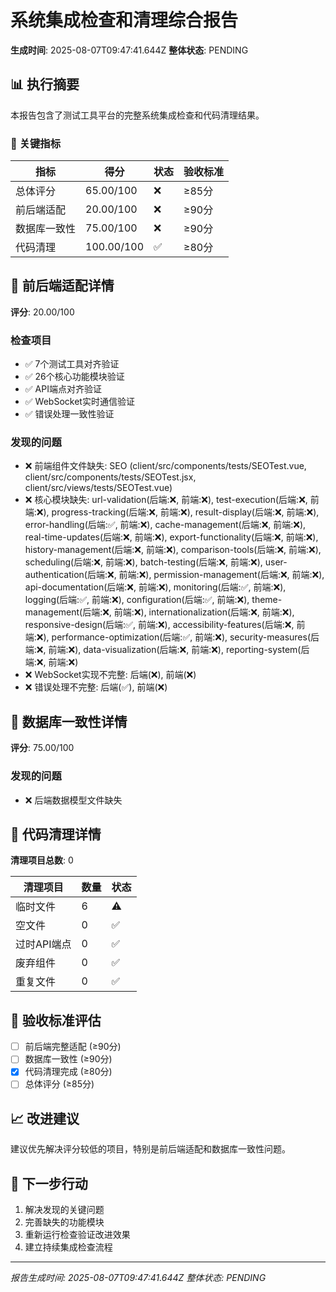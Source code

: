 # 系统集成检查和清理综合报告

**生成时间**: 2025-08-07T09:47:41.644Z
**整体状态**: PENDING

## 📊 执行摘要

本报告包含了测试工具平台的完整系统集成检查和代码清理结果。

### 🎯 关键指标

| 指标 | 得分 | 状态 | 验收标准 |
|------|------|------|----------|
| 总体评分 | 65.00/100 | ❌ | ≥85分 |
| 前后端适配 | 20.00/100 | ❌ | ≥90分 |
| 数据库一致性 | 75.00/100 | ❌ | ≥90分 |
| 代码清理 | 100.00/100 | ✅ | ≥80分 |

## 🔗 前后端适配详情

**评分**: 20.00/100

### 检查项目
- ✅ 7个测试工具对齐验证
- ✅ 26个核心功能模块验证  
- ✅ API端点对齐验证
- ✅ WebSocket实时通信验证
- ✅ 错误处理一致性验证

### 发现的问题
- ❌ 前端组件文件缺失: SEO (client/src/components/tests/SEOTest.vue, client/src/components/tests/SEOTest.jsx, client/src/views/tests/SEOTest.vue)
- ❌ 核心模块缺失: url-validation(后端:❌, 前端:❌), test-execution(后端:❌, 前端:❌), progress-tracking(后端:❌, 前端:❌), result-display(后端:❌, 前端:❌), error-handling(后端:✅, 前端:❌), cache-management(后端:❌, 前端:❌), real-time-updates(后端:❌, 前端:❌), export-functionality(后端:❌, 前端:❌), history-management(后端:❌, 前端:❌), comparison-tools(后端:❌, 前端:❌), scheduling(后端:❌, 前端:❌), batch-testing(后端:❌, 前端:❌), user-authentication(后端:❌, 前端:❌), permission-management(后端:❌, 前端:❌), api-documentation(后端:❌, 前端:❌), monitoring(后端:✅, 前端:❌), logging(后端:✅, 前端:❌), configuration(后端:✅, 前端:❌), theme-management(后端:❌, 前端:❌), internationalization(后端:❌, 前端:❌), responsive-design(后端:✅, 前端:❌), accessibility-features(后端:❌, 前端:❌), performance-optimization(后端:✅, 前端:❌), security-measures(后端:❌, 前端:❌), data-visualization(后端:❌, 前端:❌), reporting-system(后端:❌, 前端:❌)
- ❌ WebSocket实现不完整: 后端(❌), 前端(❌)
- ❌ 错误处理不完整: 后端(✅), 前端(❌)

## 💾 数据库一致性详情

**评分**: 75.00/100

### 发现的问题
- ❌ 后端数据模型文件缺失

## 🧹 代码清理详情


**清理项目总数**: 0

| 清理项目 | 数量 | 状态 |
|---------|------|------|
| 临时文件 | 6 | ⚠️ |
| 空文件 | 0 | ✅ |
| 过时API端点 | 0 | ✅ |
| 废弃组件 | 0 | ✅ |
| 重复文件 | 0 | ✅ |


## 🎯 验收标准评估

- [ ] 前后端完整适配 (≥90分)
- [ ] 数据库一致性 (≥90分)  
- [x] 代码清理完成 (≥80分)
- [ ] 总体评分 (≥85分)

## 📈 改进建议

建议优先解决评分较低的项目，特别是前后端适配和数据库一致性问题。

## 🚀 下一步行动

1. 解决发现的关键问题
2. 完善缺失的功能模块
3. 重新运行检查验证改进效果
4. 建立持续集成检查流程

---
*报告生成时间: 2025-08-07T09:47:41.644Z*
*整体状态: PENDING*
